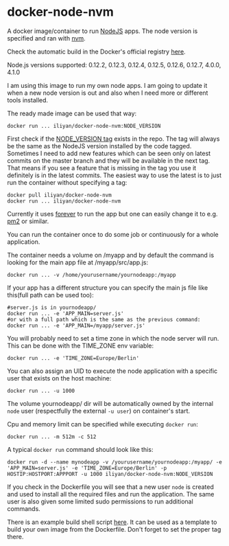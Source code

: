 # docker-node-nvm
A docker image/container to run [NodeJS](https://nodejs.org/ "NodeJS") apps. 
The node version is specified and ran with [nvm](https://github.com/creationix/nvm "NVM").

Check the automatic build in the Docker's official registry 
[here](https://registry.hub.docker.com/u/iliyan/docker-node-nvm/ "docker-node-nvm").

Node.js versions supported: 0.12.2, 0.12.3, 0.12.4, 0.12.5, 0.12.6, 0.12.7, 4.0.0, 4.1.0

I am using this image to run my own node apps. I am going to update it when a new node version is out and also
when I need more or different tools installed.

The ready made image can be used that way:

    docker run ... iliyan/docker-node-nvm:NODE_VERSION
    
First check if the [NODE_VERSION tag](https://github.com/iliyan-trifonov/docker-node-nvm/releases) exists in the repo. The tag will always be the same as the NodeJS version 
installed by the code tagged. Sometimes I need to add new features which can be seen only on latest commits on 
the master branch and they will be available in the next tag. That means if you see a feature that is missing in the 
tag you use it definitely is in the latest commits. The easiest way to use the latest is to just run the container 
without specifying a tag:
 
    docker pull iliyan/docker-node-nvm
    docker run ... iliyan/docker-node-nvm

Currently it uses [forever](https://github.com/foreverjs/forever "Forever") to run the app but one 
can easily change it to e.g. [pm2](https://github.com/Unitech/pm2 "pm2") or similar.

You can run the container once to do some job or continuously for a whole application.

The container needs a volume on /myapp and by default the command is looking for the main app file at /myapp/src/app.js:

    docker run ... -v /home/yourusername/yournodeapp:/myapp

If your app has a different structure you can specify the main js file like this(full path can be used too):

    #server.js is in yournodeapp/
    docker run ... -e 'APP_MAIN=server.js'
    #or with a full path which is the same as the previous command:
    docker run ... -e 'APP_MAIN=/myapp/server.js'
    
You will probably need to set a time zone in which the node server will run. This can be done with the TIME_ZONE 
env variable:

    docker run ... -e 'TIME_ZONE=Europe/Berlin'
    
You can also assign an UID to execute the node application with a specific user that exists on the host machine:

    docker run ... -u 1000
    
The volume yournodeapp/ dir will be automatically owned by the internal `node` user (respectfully the external `-u user`) 
on container's start.

Cpu and memory limit can be specified while executing `docker run`:

    docker run ... -m 512m -c 512

A typical `docker run` command should look like this:

    docker run -d --name mynodeapp -v /yourusername/yournodeapp:/myapp/ -e 'APP_MAIN=server.js' -e 'TIME_ZONE=Europe/Berlin' -p HOSTIP:HOSTPORT:APPPORT -u 1000 iliyan/docker-node-nvm:NODE_VERSION

If you check in the Dockerfile you will see that a new user `node` is created and used to install all the required files 
and run the application. The same user is also given some limited sudo permissions to run additional commands.

There is an example build shell script [here](build-image.sh "build-image.sh"). 
It can be used as a template to build your own image from the Dockerfile.
Don't forget to set the proper tag there.
